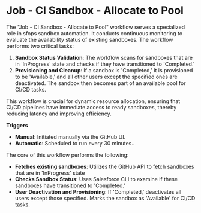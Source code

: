 # Job - CI Sandbox - Allocate to Pool

The "Job - CI Sandbox - Allocate to Pool" workflow serves a specialized role in sfops sandbox automation. It conducts continuous monitoring to evaluate the availability status of existing sandboxes. The workflow performs two critical tasks:

1. **Sandbox Status Validation**: The workflow scans for sandboxes that are in 'InProgress' state and checks if they have transitioned to 'Completed.'
2. **Provisioning and Cleanup**: If a sandbox is 'Completed,' it is provisioned to be 'Available,' and all other users except the specified ones are deactivated. The sandbox then becomes part of an available pool for CI/CD tasks.

This workflow is crucial for dynamic resource allocation, ensuring that CI/CD pipelines have immediate access to ready sandboxes, thereby reducing latency and improving efficiency.

**Triggers**

* **Manual**: Initiated manually via the GitHub UI.
* **Automatic**: Scheduled to run every 30 minutes..

The core of this workflow performs the following:

* **Fetches existing sandboxes**: Utilizes the GitHub API to fetch sandboxes that are in 'InProgress' state
* **Checks Sandbox Status**: Uses Salesforce CLI to examine if these sandboxes have transitioned to 'Completed.'
* **User Deactivation and Provisioning**: If 'Completed,' deactivates all users except those specified. Marks the sandbox as 'Available' for CI/CD tasks.

